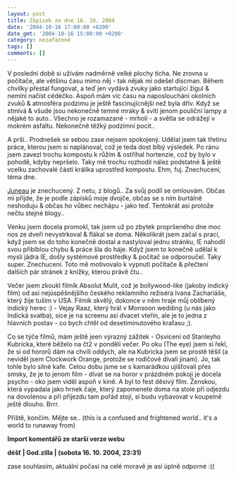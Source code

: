 ```yaml
---
layout: post
title: Zápisek ze dne 16. 10. 2004
date: '2004-10-16 17:00:00 +0200'
date_gmt: '2004-10-16 15:00:00 +0200'
category: nezařazené
tags: []
comments: []
---
```

<p>V poslední době si užívám nadměrně velké plochy ticha. Ne zrovna u počítače, ale většinu času mimo  něj - tak nějak mi odešel discman. Během chvilky přestal fungovat, a teď jen vydává zvuky jako  startující žigul &amp; nemíní načíst cédéčko. Aspoň mám víc času na naposlouchání okolních zvuků &amp;  atmosféra podzimu je ještě fascinujícnější než byla dřív. Když se stmívá &amp; všude jsou nekonečně  temné mraky &amp; svítí jenom pouliční lampy a nějaké to auto.. Všechno je rozamazané - mrholí -  a světla se odrážejí v mokrém asfaltu. Nekonečně těžký podzimní pocit..</p>
<p>A prší.. Prodnešek se sebou zase nejsem spokojený. Udělal jsem tak třetinu práce, kterou jsem si naplánoval,  což je teda dost blbý výsledek. Po ránu jsem zavezl trochu kompostu k růžím &amp; ostříhal hortenzie,  což by bylo v pohodě, kdyby nepršelo. Taky mě trochu rozhodil nález podstatné &amp; ještě vcelku zachovalé  části králíka uprostřed kompostu. Ehm, fuj. Znechucení, téma dne.</p>
<p><a href="http://reality-show.net">Juneau</a> je znechucený. Z netu, z blogů.. Za svůj podíl se  omlouvám. Občas mi přijde, že je podle zápisků moje dvojče, občas se s ním burtálně neshoduju &amp; občas ho vůbec  nechápu - jako teď. Tentokrát asi protože nečtu stejné blogy..</p>
<p>Venku jsem docela promokl, tak jsem už po  zbytek propršeného dne moc nos ze dveří nevystrkoval  &amp; flákal se doma. Několikrát jsem začal s prací, když jsem se do toho konečně dostal a nastyloval  jednu stránku, IE nahodil svou přiblblou chybu &amp; práce šla do háje. Když jsem to konečně udělal k mysli  jádra IE, došly systémové prostředky &amp; počítač se odporoučel. Taky super. Znechucení. Toto mě motivovalo k  vypnutí počítače &amp; přečtení dalších pár stránek z knížky, kterou právě čtu..</p>
<p>Večer jsem zkoukl filmík Absolut Mulit, což je bollywood-like (jakoby indický film) od asi nejúspěšnějšího  českého reklamního režiséra Ivana Zachariáše, který žije tuším v USA. Filmík skvělý, dokonce v něm hraje můj  oblíbený indický herec :) - Vejay Raaz, který hrál v Monsoon wedding (u nás jako Indická svatba), sice je na screenu  asi dvacet vteřin, ale je to jedna z hlavních postav - co bych chtěl od desetiminutového kraťasu ;).</p>
<p>Co se týče filmů, mám ještě jeen výrazný zážitek - Osvícení od Stanleyho Kubricka, které běželo na čt2  v pondělí večer. Po oku (The eye) jsem si řekl, že si od hororů dám na chvíli oddych, ale na Kubricka jsem se prostě  těšil (a neviděl jsem Clockwork Orange, protože se rodičové dívali jinam). Jo, tak tohle bylo silné kafe.  Celou dobu jsme se s kamarádkou ujišťovali přes smsky, že je to jenom film - dívat se na horor v prázdném  pokoji je docela psycho - oko jsem viděl aspoň v kině. A byl to fest děsivý film. Ženskou, která vypadala jako  hrnek čaje, který zapomenete doma na stole při odjezdu na dovolenou a při příjezdu tam pořád stojí, si budu  vybavovat v koupelně ještě dlouho. Brrr.</p>
<p>Příště, končím. Mějte se.. (this is a confused and frightened world.. it's a world to runaway from)</p>
<div class="import-komentaru">
<p><strong>Import komentářů ze starší verze webu</strong></p>
<div class="comment">
<p style="font-weight:bold"><span class="compredmet">déšť</span> | <span class="comname">God.zilla</span> | (sobota&nbsp;16.&nbsp;10.&nbsp;2004,&nbsp;23:31)</p>
<p>zase souhlasím, aktuální počasí na celé moravě je asi úplně odporné :(( </p>
</div>
</div>
